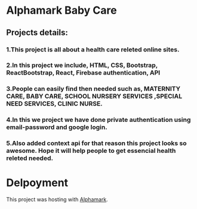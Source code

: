 # Alphamark Baby Care


## Projects details:
### 1.This project is all about a health care  releted online sites.
### 2.In this project we include, HTML, CSS, Bootstrap, ReactBootstrap, React, Firebase authentication, API
### 3.People can easily find then needed such as, MATERNITY CARE, BABY CARE, SCHOOL NURSERY SERVICES ,SPECIAL NEED SERVICES, CLINIC NURSE.  
### 4.In this we project we have done private authentication using email-password and google login.
### 5.Also added context api for that reason this project looks so awesome. Hope it will help people to get essencial health releted needed.

# Delpoyment

This project was hosting with [Alphamark](https://alphamark-c8c74.web.app).
